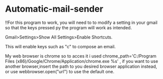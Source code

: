 # Automatic-mail-sender

!!For this program to work, you will need to to modify a setting in your gmail so that the keys pressed py the program will work as intended.  

Gmail>Settings>Show All Settings>Enable Shortcuts.

This will enable keys such as "c" to compose an email.

My web browser is chrome so to acces it i used chrome_path='C:/Program Files (x86)/Google/Chrome/Application/chrome.exe %s' , if you want to use another browser,insert the path to you desired browser application instead, or use  webbrowser.open("url") to use the default one.
